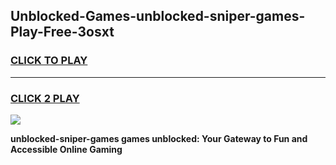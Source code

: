 
## Unblocked-Games-unblocked-sniper-games-Play-Free-3osxt
<h3>
<a href="https://premium76.site?title=unblocked-sniper-games&ref=19M">CLICK TO PLAY</a></h3>
<hr>

<h3>
<a href="https://premium76.site?title=unblocked-sniper-games&ref=19M">CLICK 2 PLAY</a>
  
</h3>

<a href="https://premium76.site?title=unblocked-sniper-games&ref=19M"><img src="https://clearcache.store/games.png"></a>


**unblocked-sniper-games games unblocked: Your Gateway to Fun and Accessible Online Gaming**
